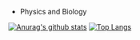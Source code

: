  - Physics and Biology

[![Anurag's github stats](https://github-readme-stats.vercel.app/api?username=deadwind4&theme=merko)](https://github.com/anuraghazra/github-readme-stats)
[![Top Langs](https://github-readme-stats.vercel.app/api/top-langs/?username=deadwind4&theme=merko)](https://github.com/anuraghazra/github-readme-stats)
